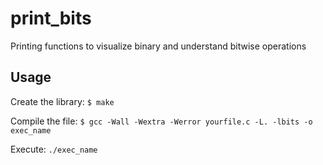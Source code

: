 # print_bits

Printing functions to visualize binary and understand bitwise operations

## Usage

Create the library:
`$ make`

Compile the file:
`$ gcc -Wall -Wextra -Werror yourfile.c -L. -lbits -o exec_name`

Execute:
`./exec_name`
